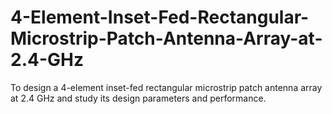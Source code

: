# 4-Element-Inset-Fed-Rectangular-Microstrip-Patch-Antenna-Array-at-2.4-GHz
To design a 4-element inset-fed rectangular microstrip patch antenna array at 2.4 GHz and  study its design parameters and performance. 
